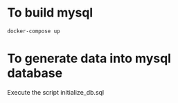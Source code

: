 # To build mysql

```
docker-compose up
```

# To generate data into mysql database
Execute the script initialize_db.sql